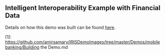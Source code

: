 ## Intelligent Interoperability Example with Financial Data

Details on how this demo was built can be found [here](1).


[1]: https://github.com/amirsamary/IRISDemoImages/tree/master/Demos/mobilebanking/Building the Demo.md
